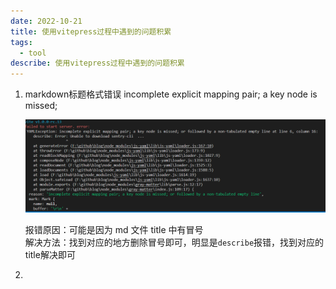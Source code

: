 ```yaml
---
date: 2022-10-21
title: 使用vitepress过程中遇到的问题积累
tags:
  - tool
describe: 使用vitepress过程中遇到的问题积累
---
```


1. markdown标题格式错误 incomplete explicit mapping pair; a key node is missed; 

   ![vitepree-md-error.jpg](./images/vitepree-md-error.jpg)

   报错原因：可能是因为 md 文件 title 中有冒号<br />
   解决方法：找到对应的地方删除冒号即可，明显是`describe`报错，找到对应的title解决即可

2.
